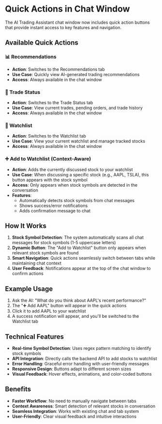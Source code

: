 # Quick Actions in Chat Window

The AI Trading Assistant chat window now includes quick action buttons that provide instant access to key features and navigation.

## Available Quick Actions

### 📊 Recommendations
- **Action**: Switches to the Recommendations tab
- **Use Case**: Quickly view AI-generated trading recommendations
- **Access**: Always available in the chat window

### 💼 Trade Status  
- **Action**: Switches to the Trade Status tab
- **Use Case**: View current trades, pending orders, and trade history
- **Access**: Always available in the chat window

### 👀 Watchlist
- **Action**: Switches to the Watchlist tab
- **Use Case**: View your current watchlist and manage tracked stocks
- **Access**: Always available in the chat window

### ➕ Add to Watchlist (Context-Aware)
- **Action**: Adds the currently discussed stock to your watchlist
- **Use Case**: When discussing a specific stock (e.g., AAPL, TSLA), this button appears with the stock symbol
- **Access**: Only appears when stock symbols are detected in the conversation
- **Features**: 
  - Automatically detects stock symbols from chat messages
  - Shows success/error notifications
  - Adds confirmation message to chat

## How It Works

1. **Stock Symbol Detection**: The system automatically scans all chat messages for stock symbols (1-5 uppercase letters)
2. **Dynamic Button**: The "Add to Watchlist" button only appears when relevant stock symbols are found
3. **Smart Navigation**: Quick actions seamlessly switch between tabs while maintaining chat context
4. **User Feedback**: Notifications appear at the top of the chat window to confirm actions

## Example Usage

1. Ask the AI: "What do you think about AAPL's recent performance?"
2. The "➕ Add AAPL" button will appear in the quick actions
3. Click it to add AAPL to your watchlist
4. A success notification will appear, and you'll be switched to the Watchlist tab

## Technical Features

- **Real-time Symbol Detection**: Uses regex pattern matching to identify stock symbols
- **API Integration**: Directly calls the backend API to add stocks to watchlist
- **Error Handling**: Graceful error handling with user-friendly messages
- **Responsive Design**: Buttons adapt to different screen sizes
- **Visual Feedback**: Hover effects, animations, and color-coded buttons

## Benefits

- **Faster Workflow**: No need to manually navigate between tabs
- **Context Awareness**: Smart detection of relevant stocks in conversation
- **Seamless Integration**: Works with existing chat and tab system
- **User-Friendly**: Clear visual feedback and intuitive interactions 